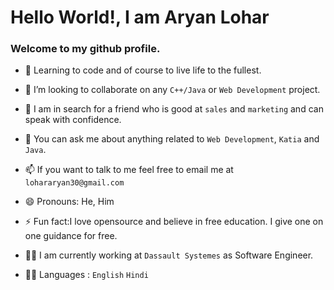 # Hello World!, I am Aryan Lohar
### Welcome to my github profile.

  
- 🌱 Learning to code and of course to live life to the fullest.

- 👯 I’m looking to collaborate on any `C++/Java` or `Web Development` project.

- 🤔 I am in search for a friend who is good at `sales` and `marketing` and can speak with confidence.

- 💬 You can ask me about anything related to `Web Development`, `Katia` and `Java`.
      
      
- 📫 If you want to talk to me feel free to email me at `lohararyan30@gmail.com`

- 😄 Pronouns:  He, Him

- ⚡ Fun fact:I love opensource and believe in free education. I give one on one guidance for free.

- 👨‍⚖️ I am currently working at `Dassault Systemes` as Software Engineer.
- 🙇‍♂️ Languages : `English` `Hindi` 

<br />
<br />
